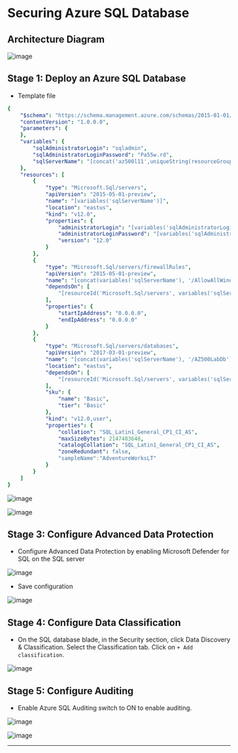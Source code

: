 # Securing Azure SQL Database


## Architecture Diagram

![image](https://github.com/Tcarters/Cloud-Security-Journey/assets/71230412/d84ec8a4-5079-46d5-8e6f-f937681567f5)


## Stage 1: Deploy an Azure SQL Database

- Template file

```yaml
{
    "$schema": "https://schema.management.azure.com/schemas/2015-01-01/deploymentTemplate.json#",
    "contentVersion": "1.0.0.0",
    "parameters": {
    },
    "variables": {
        "sqlAdministratorLogin": "sqladmin",
        "sqlAdministratorLoginPassword": "Pa55w.rd",
        "sqlServerName": "[concat('az500l11',uniqueString(resourceGroup().id))]"
    },
    "resources": [
        {
            "type": "Microsoft.Sql/servers",
            "apiVersion": "2015-05-01-preview",
            "name": "[variables('sqlServerName')]",
            "location": "eastus",
            "kind": "v12.0",
            "properties": {
                "administratorLogin": "[variables('sqlAdministratorLogin')]",
                "administratorLoginPassword": "[variables('sqlAdministratorLoginPassword')]",
                "version": "12.0"
            }
        },
        {
            "type": "Microsoft.Sql/servers/firewallRules",
            "apiVersion": "2015-05-01-preview",
            "name": "[concat(variables('sqlServerName'), '/AllowAllWindowsAzureIps')]",
            "dependsOn": [
                "[resourceId('Microsoft.Sql/servers', variables('sqlServerName'))]"
            ],
            "properties": {
                "startIpAddress": "0.0.0.0",
                "endIpAddress": "0.0.0.0"
            }
        },
        {
            "type": "Microsoft.Sql/servers/databases",
            "apiVersion": "2017-03-01-preview",
            "name": "[concat(variables('sqlServerName'), '/AZ500LabDb')]",
            "location": "eastus",
            "dependsOn": [
                "[resourceId('Microsoft.Sql/servers', variables('sqlServerName'))]"
            ],
            "sku": {
                "name": "Basic",
                "tier": "Basic"
            },
            "kind": "v12.0,user",
            "properties": {
                "collation": "SQL_Latin1_General_CP1_CI_AS",
                "maxSizeBytes": 2147483648,
                "catalogCollation": "SQL_Latin1_General_CP1_CI_AS",
                "zoneRedundant": false,
                "sampleName":"AdventureWorksLT"
            }
        }
    ]
}

```

![image](https://github.com/Tcarters/Cloud-Security-Journey/assets/71230412/b7566df6-4843-4ae5-8f0f-2d450488dac4)

![image](https://github.com/Tcarters/Cloud-Security-Journey/assets/71230412/ac9e40c6-9cc7-48a1-b8e4-e29e344d8558)


## Stage 3: Configure Advanced Data Protection

- Configure Advanced Data Protection by enabling Microsoft Defender for SQL on the SQL server

![image](https://github.com/Tcarters/Cloud-Security-Journey/assets/71230412/b6fd81fd-cdfe-4f99-adb1-b40f50313f65)

- Save configuration

![image](https://github.com/Tcarters/Cloud-Security-Journey/assets/71230412/9a0634a0-2484-41de-80ff-de1d841eb8bc)

## Stage 4: Configure Data Classification

- On the SQL database blade, in the Security section, click Data Discovery & Classification. Select the Classification tab. Click on `+ Add classification`.

![image](https://github.com/Tcarters/Cloud-Security-Journey/assets/71230412/a662dfbb-19d3-4038-9fc7-b5669e1119bf)


## Stage 5: Configure Auditing

- Enable Azure SQL Auditing switch to ON to enable auditing.

![image](https://github.com/Tcarters/Cloud-Security-Journey/assets/71230412/451b04df-24d4-4e8c-918c-6647b0a28e72)

![image](https://github.com/Tcarters/Cloud-Security-Journey/assets/71230412/1adee7d3-4282-48c1-ac03-92ebefc229ff)


- - -



